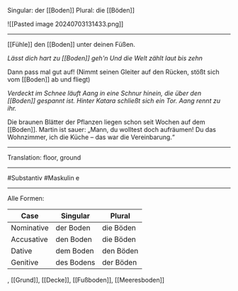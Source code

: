 Singular: der [[Boden]]
Plural: die [[Böden]]

![[Pasted image 20240703131433.png]]

---
[[Fühle]] den [[Boden]] unter deinen Füßen.

*Lässt dich hart zu [[Boden]] geh'n*
*Und die Welt zählt laut bis zehn*

Dann pass mal gut auf! (Nimmt seinen Gleiter auf den Rücken, stößt sich vom [[Boden]] ab und fliegt)

_Verdeckt im Schnee läuft Aang in eine Schnur hinein, die über den [[Boden]] gespannt ist. Hinter Katara schließt sich ein Tor. Aang rennt zu ihr._

Die braunen Blätter der Pflanzen liegen schon seit Wochen auf dem [[Boden]]. Martin ist sauer: „Mann, du wolltest doch aufräumen! Du das Wohnzimmer, ich die Küche – das war die Vereinbarung.“ 

---
Translation:
floor, ground

---

#Substantiv
#Maskulin e

---

Alle Formen:

| Case        | Singular          | Plural           |
|-------------|-------------------|------------------|
| Nominative  | der Boden         | die Böden        |
| Accusative  | den Boden         | die Böden        |
| Dative      | dem Boden         | den Böden        |
| Genitive    | des Bodens        | der Böden        |, [[Vereinbarung]], [[s1 e1]]
, [[Grund]], [[Decke]], [[Fußboden]], [[Meeresboden]]